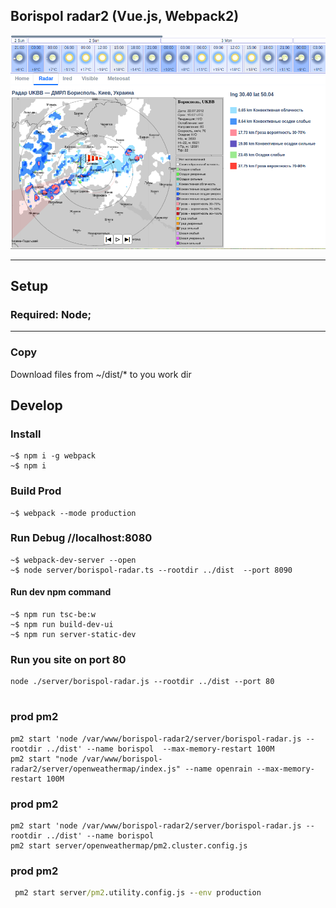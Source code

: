 ## Borispol radar2 (Vue.js, Webpack2)

![](https://github.com/Maxislav/borispol-radar2/blob/master/readme.png?raw=true?raw=true=400x200)

***
## Setup

### Required: Node;
***

### Copy
Download files from ~/dist/* to you work dir


## Develop

### Install

```
~$ npm i -g webpack
~$ npm i
```
### Build Prod
```
~$ webpack --mode production
```

### Run Debug   //localhost:8080

```
~$ webpack-dev-server --open
~$ node server/borispol-radar.ts --rootdir ../dist  --port 8090
```
#### Run dev npm command
```
~$ npm run tsc-be:w
~$ npm run build-dev-ui
~$ npm run server-static-dev
```




### Run you site on port 80
```shell script
node ./server/borispol-radar.js --rootdir ../dist --port 80


```

### prod pm2
```shell script
pm2 start 'node /var/www/borispol-radar2/server/borispol-radar.js --rootdir ../dist' --name borispol  --max-memory-restart 100M
pm2 start "node /var/www/borispol-radar2/server/openweathermap/index.js" --name openrain --max-memory-restart 100M
```

### prod pm2
``` shell script
pm2 start 'node /var/www/borispol-radar2/server/borispol-radar.js --rootdir ../dist' --name borispol
pm2 start server/openweathermap/pm2.cluster.config.js 
```

### prod pm2
```cmd
 pm2 start server/pm2.utility.config.js --env production 
```

